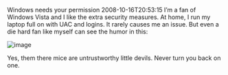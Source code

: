 Windows needs your permission
2008-10-16T20:53:15
I’m a fan of Windows Vista and I like the extra security measures. At home, I run my laptop full on with UAC and logins. It rarely causes me an issue. But even a die hard fan like myself can see the humor in this:

![image](/content/images/blog/Windowsneedsyourpermission_ED6E/image_thumb.png)

Yes, them there mice are untrustworthy little devils. Never turn you back on one.
